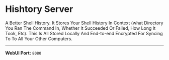 # Hishtory Server

A Better Shell History. It Stores Your Shell History In Context (what Directory You Ran The Command In, Whether It Succeeded Or Failed, How Long It Took, Etc). This Is All Stored Locally And End-to-end Encrypted For Syncing To To All Your Other Computers.

---

**WebUI Port:** `8080`